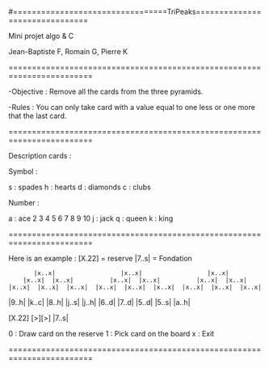 
#=================================TriPeaks===============================

Mini projet algo & C

Jean-Baptiste F, Romain G, Pierre K

========================================================================

-Objective : Remove all the cards from the three pyramids.

-Rules : You can only take card with a value equal to one less or one more that the last card.

========================================================================

Description cards : 

Symbol : 

s : spades
h : hearts
d : diamonds
c : clubs

Number : 

a : ace
2
3
4
5
6
7
8
9
10
j : jack
q : queen 
k : king 

========================================================================

Here is an example :
[X.22] = reserve
|7..s| = Fondation


           |x..x|                  |x..x|                  |x..x|
        |x..x|  |x..x|          |x..x|  |x..x|          |x..x|  |x..x|
    |x..x|  |x..x|  |x..x|  |x..x|  |x..x|  |x..x|  |x..x|  |x..x|  |x..x|
|9..h|  |k..c|  |8..h|  |j..s|  |j..h|  |6..d|  |7..d|  |5..d|  |5..s|  |a..h|


[X.22]  [>][>]  |7..s|

0 : Draw card on the reserve
1 : Pick card on the board
x : Exit
>

========================================================================